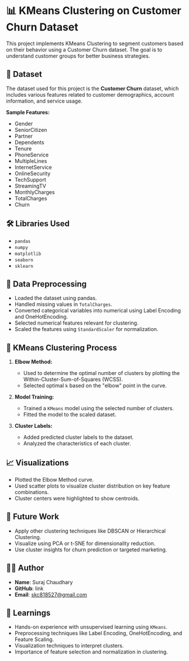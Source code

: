 # 📊 KMeans Clustering on Customer Churn Dataset

This project implements KMeans Clustering to segment customers based on their behavior using a Customer Churn dataset. The goal is to understand customer groups for better business strategies.

## 📁 Dataset

The dataset used for this project is the **Customer Churn** dataset, which includes various features related to customer demographics, account information, and service usage.

**Sample Features:**
- Gender
- SeniorCitizen
- Partner
- Dependents
- Tenure
- PhoneService
- MultipleLines
- InternetService
- OnlineSecurity
- TechSupport
- StreamingTV
- MonthlyCharges
- TotalCharges
- Churn

## 🛠️ Libraries Used

- `pandas`
- `numpy`
- `matplotlib`
- `seaborn`
- `sklearn`

## 🔄 Data Preprocessing

- Loaded the dataset using pandas.
- Handled missing values in `TotalCharges`.
- Converted categorical variables into numerical using Label Encoding and OneHotEncoding.
- Selected numerical features relevant for clustering.
- Scaled the features using `StandardScaler` for normalization.

## 📐 KMeans Clustering Process

1. **Elbow Method:**
   - Used to determine the optimal number of clusters by plotting the Within-Cluster-Sum-of-Squares (WCSS).
   - Selected optimal `k` based on the "elbow" point in the curve.

2. **Model Training:**
   - Trained a `KMeans` model using the selected number of clusters.
   - Fitted the model to the scaled dataset.

3. **Cluster Labels:**
   - Added predicted cluster labels to the dataset.
   - Analyzed the characteristics of each cluster.

## 📈 Visualizations

- Plotted the Elbow Method curve.
- Used scatter plots to visualize cluster distribution on key feature combinations.
- Cluster centers were highlighted to show centroids.

## 🚀 Future Work

- Apply other clustering techniques like DBSCAN or Hierarchical Clustering.
- Visualize using PCA or t-SNE for dimensionality reduction.
- Use cluster insights for churn prediction or targeted marketing.

## 👨‍💻 Author

- **Name**: Suraj Chaudhary
- **GitHub**: link
- **Email**: skc818527@gmail.com

## 🧠 Learnings

- Hands-on experience with unsupervised learning using `KMeans`.
- Preprocessing techniques like Label Encoding, OneHotEncoding, and Feature Scaling.
- Visualization techniques to interpret clusters.
- Importance of feature selection and normalization in clustering.


